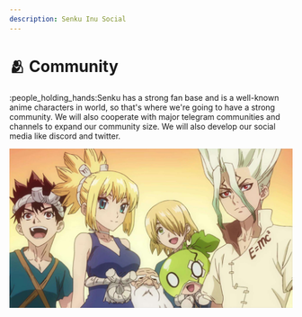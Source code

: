 ```yaml
---
description: Senku Inu Social
---
```


# 🫂 Community

:people\_holding\_hands:Senku has a strong fan base and is a well-known anime characters in world, so that's where we're going to have a strong community. We will also cooperate with major telegram communities and channels to expand our community size. We will also develop our social media like discord and twitter.



![](../.gitbook/assets/4a15f26e908fb3864d7e8afbf16e537f.jpeg)
